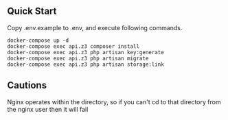 ## Quick Start
Copy .env.example to .env, and execute following commands.
~~~
docker-compose up -d
docker-compose exec api.z3 composer install
docker-compose exec api.z3 php artisan key:generate
docker-compose exec api.z3 php artisan migrate
docker-compose exec api.z3 php artisan storage:link
~~~


## Cautions

Nginx operates within the directory, so if you can't cd to that directory from the nginx user then it will fail 